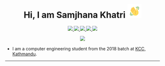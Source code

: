 <p align="center"> <h1 align="center"> Hi, I am Samjhana Khatri <img src="https://raw.githubusercontent.com/SamjhanaKhatri/SamjhanaKhatri/main/wave.gif" 
         alt="Waving hand animated gif"
         height="45"
         width="45" /></h1> </p>
<p align="center">
<a href="https://www.linkedin.com/in/samjhana-khatri-45375723a/"><img src="https://img.shields.io/badge/LinkedIn-0077B5?style=for-the-badge&logo=linkedin&logoColor=white"/> </a>
<a href="https://leetcode.com/SamjhanaKhatri/"><img src="https://img.shields.io/badge/-LeetCode-FFA116?style=for-the-badge&logo=LeetCode&logoColor=black"/> </a>
<a href="https://www.hackerrank.com/SamjhanaKhatri"><img src="https://img.shields.io/badge/-Hackerrank-2EC866?style=for-the-badge&logo=HackerRank&logoColor=white"/> </a>
<a href="https://dev.to/samjhanakhatri"><img src="https://img.shields.io/badge/Dev-34282C?style=for-the-badge&logo=dev.to&logoColor=white"/> </a>
<a href="mailto:samjhanakhatri2092074@gmail.com"><img src="https://img.shields.io/badge/Gmail-D14836?style=for-the-badge&logo=gmail&logoColor=white"/> </a>
</p>
<p align="center"> <img src="https://komarev.com/ghpvc/?username=SamjhanaKhatri&label=Profile%20Visits&color=blue&style=plastic%22%20alt=%22SamjhanaKhatri" /> </p>

* I am a computer engineering student from the 2018 batch at [KCC, Kathmandu](https://kcc.edu.np/).


***

